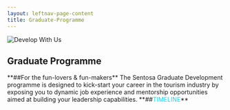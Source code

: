 ```yaml
---
layout: leftnav-page-content
title: Graduate-Programme
---
```

<div class="row">
<div col-is-12>
      <figure style="margin: 0;position: relative;">
			<img src="../images/careers/testimagev1.gif" alt="Develop With Us"/>
			</figure>
      <h2><b>Graduate Programme</b></h2>
        **##For the fun-lovers & fun-makers**
          The Sentosa Graduate Development programme is designed to kick-start your career in the tourism industry by exposing you to dynamic job experience and mentorship opportunities aimed at building your leadership capabilities.
              **##<span style="color: #00DBFF">TIMELINE</span>**
</div>
</div>
